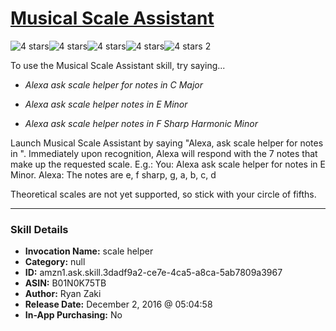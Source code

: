# [Musical Scale Assistant](http://alexa.amazon.com/#skills/amzn1.ask.skill.3dadf9a2-ce7e-4ca5-a8ca-5ab7809a3967)
![4 stars](../../images/ic_star_black_18dp_1x.png)![4 stars](../../images/ic_star_black_18dp_1x.png)![4 stars](../../images/ic_star_black_18dp_1x.png)![4 stars](../../images/ic_star_black_18dp_1x.png)![4 stars](../../images/ic_star_border_black_18dp_1x.png) 2

To use the Musical Scale Assistant skill, try saying...

* *Alexa ask scale helper for notes in C Major*

* *Alexa ask scale helper notes in E Minor*

* *Alexa ask scale helper notes in F Sharp Harmonic Minor*

Launch Musical Scale Assistant by saying "Alexa, ask scale helper for notes in <scale that you forgot the notes to>". Immediately upon recognition, Alexa will respond with the 7 notes that make up the requested scale.
E.g.:
You: Alexa ask scale helper for notes in E Minor.
Alexa: The notes are e, f sharp, g, a, b, c, d


Theoretical scales are not yet supported, so stick with your circle of fifths.

***

### Skill Details

* **Invocation Name:** scale helper
* **Category:** null
* **ID:** amzn1.ask.skill.3dadf9a2-ce7e-4ca5-a8ca-5ab7809a3967
* **ASIN:** B01N0K75TB
* **Author:** Ryan Zaki
* **Release Date:** December 2, 2016 @ 05:04:58
* **In-App Purchasing:** No
